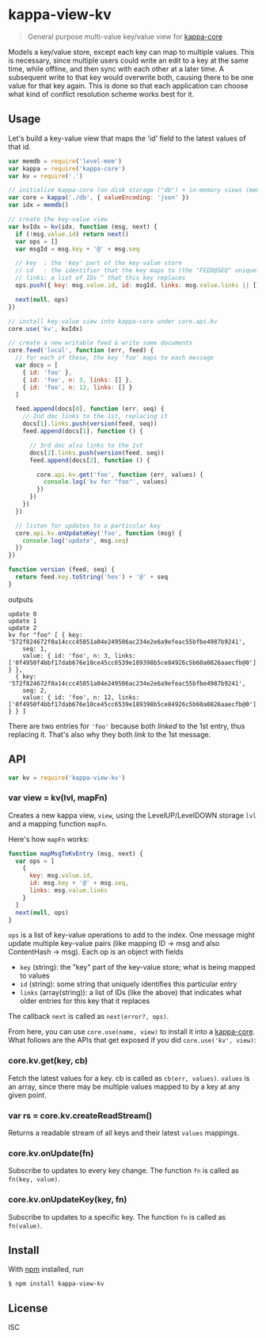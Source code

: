 # kappa-view-kv

> General purpose multi-value key/value view for [kappa-core][kappa-core]

Models a key/value store, except each key can map to multiple values. This is
necessary, since multiple users could write an edit to a key at the same time,
while offline, and then sync with each other at a later time. A subsequent
write to that key would overwrite both, causing there to be one value for that
key again. This is done so that each application can choose what kind of
conflict resolution scheme works best for it.

## Usage

Let's build a key-value view that maps the 'id' field to the latest values of
that id.

```js
var memdb = require('level-mem')
var kappa = require('kappa-core')
var kv = require('.')

// initialize kappa-core (on disk storage ("db") + in-memory views (memdb))
var core = kappa('./db', { valueEncoding: 'json' })
var idx = memdb()

// create the key-value view
var kvIdx = kv(idx, function (msg, next) {
  if (!msg.value.id) return next()
  var ops = []
  var msgId = msg.key + '@' + msg.seq

  // key  : the 'key' part of the key-value store
  // id   : the identifier that the key maps to (the "FEED@SEQ" uniquely maps to this message)
  // links: a list of IDs ^ that this key replaces
  ops.push({ key: msg.value.id, id: msgId, links: msg.value.links || [] })

  next(null, ops)
})

// install key-value view into kappa-core under core.api.kv
core.use('kv', kvIdx)

// create a new writable feed & write some documents
core.feed('local', function (err, feed) {
  // for each of these, the key 'foo' maps to each message
  var docs = [
    { id: 'foo' },
    { id: 'foo', n: 3, links: [] },
    { id: 'foo', n: 12, links: [] }
  ]

  feed.append(docs[0], function (err, seq) {
    // 2nd doc links to the 1st, replacing it
    docs[1].links.push(version(feed, seq))
    feed.append(docs[1], function () {

      // 3rd doc also links to the 1st
      docs[2].links.push(version(feed, seq))
      feed.append(docs[2], function () {

        core.api.kv.get('foo', function (err, values) {
          console.log('kv for "foo"', values)
        })
      })
    })
  })

  // listen for updates to a particular key
  core.api.kv.onUpdateKey('foo', function (msg) {
    console.log('update', msg.seq)
  })
})

function version (feed, seq) {
  return feed.key.toString('hex') + '@' + seq
}
```

outputs

```
update 0
update 1
update 2
kv for "foo" [ { key: '572f824672f0a14ccc45851a04e249506ac234e2e6a9efeac55bfbe4987b9241',
    seq: 1,
    value: { id: 'foo', n: 3, links: ['0f4950f4bbf17dab676e10ce45cc6539e189398b5ce84926c5b60a0826aaecfb@0'] } },
  { key: '572f824672f0a14ccc45851a04e249506ac234e2e6a9efeac55bfbe4987b9241',
    seq: 2,
    value: { id: 'foo', n: 12, links: ['0f4950f4bbf17dab676e10ce45cc6539e189398b5ce84926c5b60a0826aaecfb@0'] } } ]
```

There are two entries for `'foo'` because both *linked* to the 1st entry, thus
replacing it. That's also why they both *link* to the 1st message.

## API

```js
var kv = require('kappa-view-kv')
```

### var view = kv(lvl, mapFn)

Creates a new kappa view, `view`, using the LevelUP/LevelDOWN storage `lvl` and
a mapping function `mapFn`.

Here's how `mapFn` works:

```js
function mapMsgToKvEntry (msg, next) {
  var ops = [
    {
      key: msg.value.id,
      id: msg.key + '@' + msg.seq,
      links: msg.value.links
    }
  ]
  next(null, ops)
}
```

`ops` is a list of key-value *op*erations to add to the index. One message
might update multiple key-value pairs (like mapping ID -> msg and also
ContentHash -> msg). Each op is an object with fields

- `key` (string): the "key" part of the key-value store; what is being mapped to values
- `id` (string): some string that uniquely identifies this particular entry
- `links` (array(string)): a list of IDs (like the above) that indicates what older entries for this key that it replaces

The callback `next` is called as `next(error?, ops)`.

From here, you can use `core.use(name, view)` to install it into a
[kappa-core][kappa-core]. What follows are the APIs that get exposed if you did
`core.use('kv', view)`:

### core.kv.get(key, cb)

Fetch the latest values for a key. cb is called as `cb(err, values)`. `values`
is an array, since there may be multiple values mapped to by a key at any given
point.

### var rs = core.kv.createReadStream()

Returns a readable stream of all keys and their latest `values` mappings.

### core.kv.onUpdate(fn)

Subscribe to updates to every key change. The function `fn` is called as `fn(key, value)`.

### core.kv.onUpdateKey(key, fn)

Subscribe to updates to a specific key. The function `fn` is called as `fn(value)`.

## Install

With [npm](https://npmjs.org/) installed, run

```
$ npm install kappa-view-kv
```

## License

ISC

[kappa-core]: https://github.com/noffle/kappa-core

